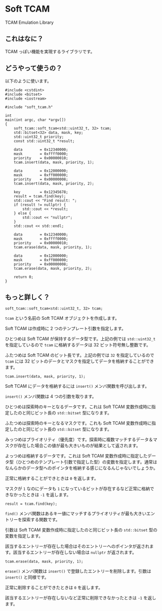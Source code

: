 Soft TCAM
=========

TCAM Emulation Library

## これはなに？

TCAM っぽい機能を実現するライブラリです。

## どうやって使うの？

以下のように使います。

    #include <cstdint>
    #include <bitset>
    #include <iostream>

    #include "soft_tcam.h"

    int
    main(int argc, char *argv[])
    {
    	soft_tcam::soft_tcam<std::uint32_t, 32> tcam;
    	std::bitset<32> data, mask, key;
    	std::uint32_t priority;
    	const std::uint32_t *result;
    
    	data		= 0x12340000;
    	mask		= 0xffff0000;
    	priority	= 0x00000010;
    	tcam.insert(data, mask, priority, 1);
    
    	data		= 0x12000000;
    	mask		= 0xff000000;
    	priority	= 0x00000008;
    	tcam.insert(data, mask, priority, 2);
    
    	key 		= 0x12345678;
    	result = tcam.find(key);
    	std::cout << "Find result: ";
    	if (result != nullptr) {
    		std::cout << *result;
    	} else {
    		std::cout << "nullptr";
    	}
    	std::cout << std::endl;
    
    	data		= 0x12340000;
    	mask		= 0xffff0000;
    	priority	= 0x00000010;
    	tcam.erase(data, mask, priority, 1);
    
    	data		= 0x12000000;
    	mask		= 0xff000000;
    	priority	= 0x00000008;
    	tcam.erase(data, mask, priority, 2);
    
    	return 0;
    }

## もっと詳しく？

    soft_tcam::soft_tcam<std::uint32_t, 32> tcam;

`tcam` という名前の Soft TCAM オブジェクトを作成します。

Soft TCAM は作成時に 2 つのテンプレート引数を指定します。

ひとつめは Soft TCAM が保持するデータ型です。上記の例では `std::uint32_t` を指定しているので `tcam` に格納するデータは 32 ビット符号無し整数です。

ふたつめは Soft TCAM のビット長です。上記の例では `32` を指定しているので `tcam` には 32 ビットのデータとマスクを指定してデータを格納することができます。

    tcam.insert(data, mask, priority, 1);

Soft TCAM にデータを格納するには `insert()` メンバ関数を呼び出します。

`insert()` メンバ関数は 4 つの引数を取ります。

ひとつめは探索時のキーとなるデータです。これは Soft TCAM 変数作成時に指定したのと同じビット長の `std::bitset` 型になります。

ふたつめは探索時のキーとなるマスクです。これも Soft TCAM 変数作成時に指定したのと同じビット長の `std::bitset` 型になります。

みっつめはプライオリティ（優先度）です。探索時に複数マッチするデータ＆マスクが存在した場合この値が最も大きいものが結果として返されます。

よっつめは格納するデータです。これは Soft TCAM 変数作成時に指定したデータ型（ひとつめのテンプレート引数で指定した型）の変数を指定します。通常はなんらかのデータ型へのポインタを格納する感じになるんじゃないでしょうか。

正常に格納することができときは `0` を返します。

マスクが `1` なのにデータも `1` になっているビットが存在するなど正常に格納できなかったときは `-1` を返します。

    result = tcam.find(key);

`find()` メンバ関数はあるキー値にマッチするプライオリティが最も大きいエントリーを探索する関数です。

引数は Soft TCAM 変数作成時に指定したのと同じビット長の `std::bitset` 型の変数を指定します。

該当するエントリーが存在した場合はそのエントリーへのポインタが返されます。該当するエントリーが存在しない場合は `nullptr` が返されます。

    tcam.erase(data, mask, priority, 1);

`erase()` メンバ関数は `insert()` で登録したエントリーを削除します。引数は `insert()` と同様です。

正常に削除することができたときは `0` を返します。

該当するエントリーが存在しないなど正常に削除できなかったときは `-1` を返します。
